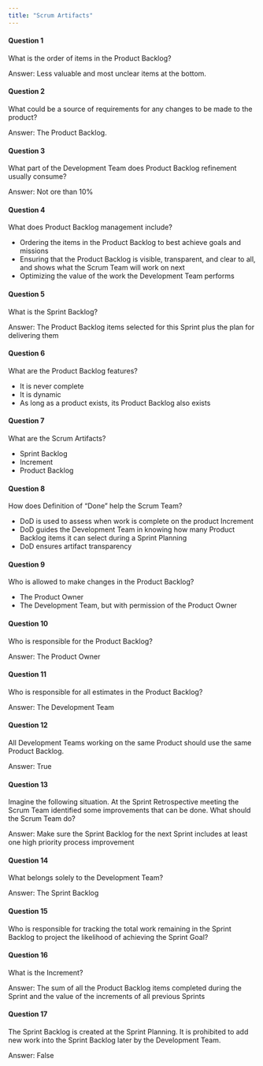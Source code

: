```yaml
---
title: "Scrum Artifacts"
---
```

#### Question 1
What is the order of items in the Product Backlog?

Answer: Less valuable and most unclear items at the bottom.

#### Question 2
What could be a source of requirements for any changes to be made to the product?

Answer: The Product Backlog.

#### Question 3
What part of the Development Team does Product Backlog refinement usually consume?

Answer: Not ore than 10%

#### Question 4
What does Product Backlog management include?
- Ordering the items in the Product Backlog to best achieve goals and missions
- Ensuring that the Product Backlog is visible, transparent, and clear to all, and shows what the Scrum Team will work on next
- Optimizing the value of the work the Development Team performs

#### Question 5
What is the Sprint Backlog?

Answer: The Product Backlog items selected for this Sprint plus the plan for delivering them

#### Question 6
What are the Product Backlog features?
- It is never complete
- It is dynamic
- As long as a product exists, its Product Backlog also exists

#### Question 7
What are the Scrum Artifacts?
- Sprint Backlog
- Increment
- Product Backlog

#### Question 8
How does Definition of “Done” help the Scrum Team? 
- DoD is used to assess when work is complete on the product Increment
- DoD guides the Development Team in knowing how many Product Backlog items it can select during a Sprint Planning
- DoD ensures artifact transparency

#### Question 9
Who is allowed to make changes in the Product Backlog?
- The Product Owner
- The Development Team, but with permission of the Product Owner

#### Question 10
Who is responsible for the Product Backlog?

Answer: The Product Owner

#### Question 11
Who is responsible for all estimates in the Product Backlog?

Answer: The Development Team

#### Question 12
All Development Teams working on the same Product should use the same Product Backlog.

Answer: True

#### Question 13
Imagine the following situation. At the Sprint Retrospective meeting the Scrum Team identified some improvements that can be done. What should the Scrum Team do?

Answer: Make sure the Sprint Backlog for the next Sprint includes at least one high priority process improvement

#### Question 14
What belongs solely to the Development Team?

Answer: The Sprint Backlog

#### Question 15
Who is responsible for tracking the total work remaining in the Sprint Backlog to project the likelihood of achieving the Sprint Goal?

#### Question 16
What is the Increment?

Answer: The sum of all the Product Backlog items completed during the Sprint and the value of the increments of all previous Sprints

#### Question 17
The Sprint Backlog is created at the Sprint Planning. It is prohibited to add new work into the Sprint Backlog later by the Development Team.

Answer: False